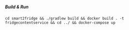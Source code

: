 ##### Build & Run
```
cd smart2fridge && ./gradlew build && docker build . -t fridgecontentservice && cd ../ && docker-compose up
```
